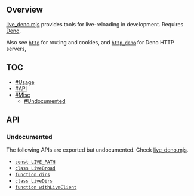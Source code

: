 ## Overview

[live_deno.mjs](../live_deno.mjs) provides tools for live-reloading in development. Requires [Deno](https://deno.land).

Also see [`http`](http_readme.md) for routing and cookies, and [`http_deno`](http_deno_readme.md) for Deno HTTP servers,

## TOC

* [#Usage](#usage)
* [#API](#api)
* [#Misc](#misc)
  * [#Undocumented](#undocumented)

## API

### Undocumented

The following APIs are exported but undocumented. Check [live_deno.mjs](../live_deno.mjs).

  * [`const LIVE_PATH`](../live_deno.mjs#L30)
  * [`class LiveBroad`](../live_deno.mjs#L32)
  * [`function dirs`](../live_deno.mjs#L82)
  * [`class LiveDirs`](../live_deno.mjs#L84)
  * [`function withLiveClient`](../live_deno.mjs#L116)
